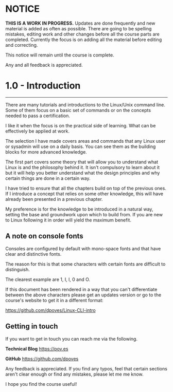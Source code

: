 # NOTICE
**THIS IS A WORK IN PROGRESS.**
Updates are done frequently and new material is added as often as possible. There are going to be spelling mistakes, editing work and other changes before all the course parts are completed. Currently the focus is on adding all the material before editing and correcting.

This notice will remain until the course is complete.

Any and all feedback is appreciated.

# 1.0 - Introduction
--------------------

There are many tutorials and introductions to the Linux/Unix command line. Some of them focus on a basic set of commands or on the concepts needed to pass a certification.

I like it when the focus is on the practical side of learning. What can be effectively be applied at work.

The selection I have made covers areas and commands that any Linux user or sysadmin will use on a daily basis. You can see them as the building blocks for more advanced knowledge.

The first part covers some theory that will allow you to understand what Linux is and the philosophy behind it. It isn't compulsory to learn about it but it will help you better understand what the design principles and why certain things are done in a certain way.

I have tried to ensure that all the chapters build on top of the previous ones. If I introduce a concept that relies on some other knowledge, this will have already been presented in a previous chapter. 

My preference is for the knowledge to be introduced in a natural way, setting the base and groundwork upon which to build from. If you are new to Linux following it in order will yield the maximum benefit.


## A note on console fonts
Consoles are configured by default with mono-space fonts and that have clear and distinctive fonts.

The reason for this is that some characters with certain fonts are difficult to distinguish.

The clearest example are 1, I, l, 0 and O.

If this document has been rendered in a way that you can't differentiate between the above characters please get an updates version or go to the course's website to get it in a different format:

https://github.com/dpoves/Linux-CLI-intro


## Getting in touch
If you want to get in touch you can reach me via the following.

**Technical Blog**
https://pov.es

**GitHub**
https://github.com/dpoves

Any feedback is appreciated. If you find any typos, feel that certain sections aren't clear enough or find any mistakes, please let me me know.

I hope you find the course useful!